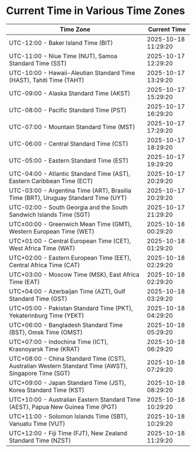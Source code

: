 # Current Time in Various Time Zones

| Time Zone | Current Time |
|-----------|--------------|
| UTC-12:00 - Baker Island Time (BIT) | 2025-10-18 11:29:20 |
| UTC-11:00 - Niue Time (NUT), Samoa Standard Time (SST) | 2025-10-17 12:29:20 |
| UTC-10:00 - Hawaii-Aleutian Standard Time (HAST), Tahiti Time (TAHT) | 2025-10-17 13:29:20 |
| UTC-09:00 - Alaska Standard Time (AKST) | 2025-10-17 15:29:20 |
| UTC-08:00 - Pacific Standard Time (PST) | 2025-10-17 16:29:20 |
| UTC-07:00 - Mountain Standard Time (MST) | 2025-10-17 17:29:20 |
| UTC-06:00 - Central Standard Time (CST) | 2025-10-17 18:29:20 |
| UTC-05:00 - Eastern Standard Time (EST) | 2025-10-17 19:29:20 |
| UTC-04:00 - Atlantic Standard Time (AST), Eastern Caribbean Time (ECT) | 2025-10-17 20:29:20 |
| UTC-03:00 - Argentina Time (ART), Brasília Time (BRT), Uruguay Standard Time (UYT) | 2025-10-17 20:29:20 |
| UTC-02:00 - South Georgia and the South Sandwich Islands Time (SGT) | 2025-10-17 21:29:20 |
| UTC±00:00 - Greenwich Mean Time (GMT), Western European Time (WET) | 2025-10-18 00:29:20 |
| UTC+01:00 - Central European Time (CET), West Africa Time (WAT) | 2025-10-18 01:29:20 |
| UTC+02:00 - Eastern European Time (EET), Central Africa Time (CAT) | 2025-10-18 02:29:20 |
| UTC+03:00 - Moscow Time (MSK), East Africa Time (EAT) | 2025-10-18 02:29:20 |
| UTC+04:00 - Azerbaijan Time (AZT), Gulf Standard Time (GST) | 2025-10-18 03:29:20 |
| UTC+05:00 - Pakistan Standard Time (PKT), Yekaterinburg Time (YEKT) | 2025-10-18 04:29:20 |
| UTC+06:00 - Bangladesh Standard Time (BST), Omsk Time (OMST) | 2025-10-18 05:29:20 |
| UTC+07:00 - Indochina Time (ICT), Krasnoyarsk Time (KRAT) | 2025-10-18 06:29:20 |
| UTC+08:00 - China Standard Time (CST), Australian Western Standard Time (AWST), Singapore Time (SGT) | 2025-10-18 07:29:20 |
| UTC+09:00 - Japan Standard Time (JST), Korea Standard Time (KST) | 2025-10-18 08:29:20 |
| UTC+10:00 - Australian Eastern Standard Time (AEST), Papua New Guinea Time (PGT) | 2025-10-18 10:29:20 |
| UTC+11:00 - Solomon Islands Time (SBT), Vanuatu Time (VUT) | 2025-10-18 10:29:20 |
| UTC+12:00 - Fiji Time (FJT), New Zealand Standard Time (NZST) | 2025-10-18 11:29:20 |
